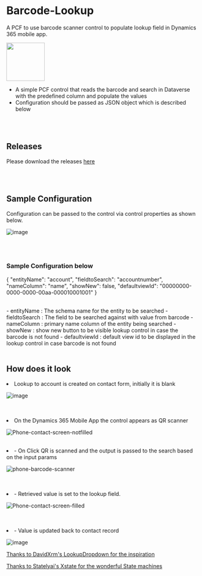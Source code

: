# Barcode-Lookup

A PCF to use barcode scanner control to populate lookup field in Dynamics 365 mobile app.

<img src="https://user-images.githubusercontent.com/22978615/195552523-943f5055-029c-4cfe-a522-69a65062c3a2.png" width = 100  />



- A simple PCF control that reads the barcode and search in Dataverse with the predefined column and populate the values
- Configuration should be passed as JSON object which is described below

<br>
<br>

## Releases

Please download the releases [here](https://github.com/irah2008/Barcode-Lookup/releases)

<br>
<br>

## Sample Configuration

Configuration can be passed to the control via control properties as shown below.

![image](https://user-images.githubusercontent.com/22978615/195521034-d4dfb9ec-494c-4b85-9307-69dec6a57f2c.png)

<br>
<br>



### Sample Configuration below

{
"entityName": "account",
"fieldtoSearch": "accountnumber",
"nameColumn": "name",
"showNew": false,
"defaultviewId": "00000000-0000-0000-00aa-000010001001"
}


<br>
- entityName : The schema name for the entity to be searched
- fieldtoSearch : The field to be searched against with value from barcode
- nameColumn : primary name column of the entity being searched
- showNew : show new button to be visible lookup control in case the barcode is not found
- defaultviewId : default view id to be displayed in the lookup control in case barcode is not found

<br>
<br>

## How does it look

<li> Lookup to account is created on contact form, initially it is blank

 ![image](https://user-images.githubusercontent.com/22978615/195551197-9bd4eda6-3e7f-4280-9b0e-0b1eb9bd83ee.png)

 <br>
 <br>
 </li>
<li> On the Dynamics 365 Mobile App the control appears as QR scanner

![Phone-contact-screen-notfilled](https://user-images.githubusercontent.com/22978615/195552414-cd20139f-ccbe-46e9-9ced-ced6976586ec.jpg)
<br>
<br>
</li>
<li>
- On Click QR is scanned and the output is passed to the search based on the input params

![phone-barcode-scanner](https://user-images.githubusercontent.com/22978615/195552440-b9349bfc-59a1-422a-a826-f58616bf9706.jpg)

<br>
<br>
</li>
<li>
- Retrieved value is set to the lookup field.

![Phone-contact-screen-filled](https://user-images.githubusercontent.com/22978615/195552466-3e0456d9-d1ef-4e97-aa77-6994797ec31b.jpg)

<br>
<br>
</li>
<li>
- Value is updated back to contact record

![image](https://user-images.githubusercontent.com/22978615/195551755-9056dfca-f3f7-41a9-b3eb-0540738dbca9.png)
</li>


[Thanks to DavidXrm's LookupDropdown for the inspiration](https://github.com/drivardxrm/LookupDropdown.PCF)

[Thanks to Statelyai's Xstate for the wonderful State machines](https://github.com/statelyai/xstate)
